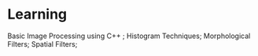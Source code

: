 # Learning
Basic Image Processing using C++ ;
Histogram Techniques;
Morphological Filters;
Spatial Filters;

